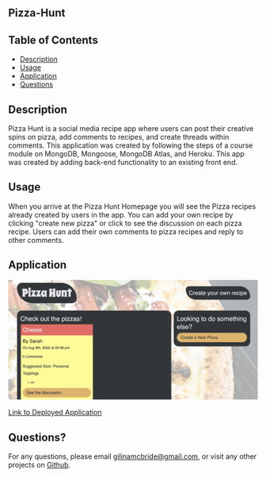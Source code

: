 ## Pizza-Hunt

## Table of Contents

- [Description](#description)
- [Usage](#usage)
- [Application](#application)
- [Questions](#questions)

## Description

Pizza Hunt is a social media recipe app where users can post their creative spins on pizza, add comments to recipes, and create threads within comments. This application was created by following the steps of a course module on MongoDB, Mongoose, MongoDB Atlas, and Heroku. This app was created by adding back-end functionality to an existing front end.

## Usage

When you arrive at the Pizza Hunt Homepage you will see the Pizza recipes already created by users in the app. You can add your own recipe by clicking "create new pizza" or click to see the discussion on each pizza recipe. Users can add their own comments to pizza recipes and reply to other comments.

## Application

![screenshot](/public/assets/images/screenshot.png)

[Link to Deployed Application](https://afternoon-refuge-56251.herokuapp.com/)

## Questions?

For any questions, please email gilinamcbride@gmail.com, or visit any other projects on [Github](github.com/gilinamcbride).
